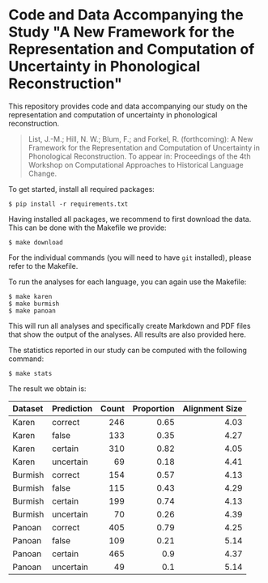 # Code and Data Accompanying the Study "A New Framework for the Representation and Computation of Uncertainty in Phonological Reconstruction"

This repository provides code and data accompanying our study on the representation and computation of uncertainty in phonological reconstruction.

> List, J.-M.; Hill, N. W.; Blum, F.; and Forkel, R. (forthcoming): A New Framework for the Representation and Computation of Uncertainty in Phonological Reconstruction. To appear in: Proceedings of the 4th Workshop on Computational Approaches to Historical Language Change.

To get started, install all required packages:

```shell
$ pip install -r requirements.txt
```

Having installed all packages, we recommend to first download the data. This can be done with the Makefile we provide:

```shell
$ make download
```

For the individual commands (you will need to have `git` installed), please refer to the Makefile.

To run the analyses for each language, you can again use the Makefile:

```shell
$ make karen
$ make burmish
$ make panoan
```
This will run all analyses and specifically create Markdown and PDF files that show the output of the analyses. All results are also provided here.

The statistics reported in our study can be computed with the following command:

```
$ make stats
```

The result we obtain is:

| Dataset   | Prediction   |   Count |   Proportion |   Alignment Size |
|:----------|:-------------|--------:|-------------:|-----------------:|
| Karen     | correct      |     246 |         0.65 |             4.03 |
| Karen     | false        |     133 |         0.35 |             4.27 |
| Karen     | certain      |     310 |         0.82 |             4.05 |
| Karen     | uncertain    |      69 |         0.18 |             4.41 |
| Burmish   | correct      |     154 |         0.57 |             4.13 |
| Burmish   | false        |     115 |         0.43 |             4.29 |
| Burmish   | certain      |     199 |         0.74 |             4.13 |
| Burmish   | uncertain    |      70 |         0.26 |             4.39 |
| Panoan    | correct      |     405 |         0.79 |             4.25 |
| Panoan    | false        |     109 |         0.21 |             5.14 |
| Panoan    | certain      |     465 |         0.9  |             4.37 |
| Panoan    | uncertain    |      49 |         0.1  |             5.14 |

